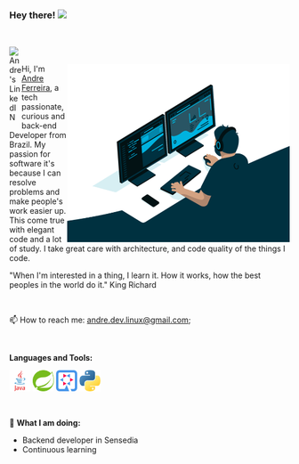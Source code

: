 ### Hey there!  <img src="https://media.giphy.com/media/hvRJCLFzcasrR4ia7z/giphy.gif" width="10px">

<p>&nbsp;</p>

<a href="https://www.linkedin.com/in/andre-l-s-ferreira-86a77025/">
  <img align="left" alt="Andre's LinkedIN" width="22px" src="https://raw.githubusercontent.com/peterthehan/peterthehan/master/assets/linkedin.svg" />
</a>

<p>&nbsp;</p>

<img align="right" alt="GIF" src="code.gif?raw=true" width="400" height="320" />

Hi, I'm [Andre Ferreira](https://www.linkedin.com/in/andre-l-s-ferreira-86a77025), a tech passionate, curious and back-end Developer from Brazil. My passion for software it's because I can resolve problems and make people's work easier up. This come true with elegant code and a lot of study. I take great care with architecture, and code quality of the things I code.
<p>"When I'm interested in a thing, I learn it. How it works, how the best peoples in the world do it." King Richard</p>


<p>&nbsp;</p>

📫 How to reach me: [andre.dev.linux@gmail.com](https://mailto:andre.dev.linux@gmail.com);

<p>&nbsp;</p>

**Languages and Tools:**  
<p float="left">
<code><img height="38" src="https://raw.githubusercontent.com/andrelsf/andrelsf/main/.github/images/java.png"></code>
<code><img height="38" src="https://raw.githubusercontent.com/andrelsf/andrelsf/main/.github/images/spring.png"></code>
<code><img height="38" src="https://raw.githubusercontent.com/andrelsf/andrelsf/main/.github/images/quarkus.png"></code>
<code><img height="38" src="https://raw.githubusercontent.com/andrelsf/andrelsf/main/.github/images/python.png"></code>
</p>


<p>&nbsp;</p>

🚧 **What I am doing:**

- Backend developer in Sensedia
- Continuous learning



